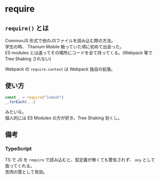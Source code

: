 require
=========

## `require()` とは

CommonJS 形式で他のJSファイルを読み込む際の方法。  
学生の時、 Titanium Mobile 触っていた頃に初めて出会った。  
ES modules とは違ってその場所にコードを全て持ってくる。(Webpack 等で Tree Shaking されない)

Webpack の `require.context` は Webpack 独自の拡張。  

## 使い方

```js
const _ = require("lodash")
_.forEach(...)
```

みたいな。  
個人的には ES Modules の方が好き。Tree Shaking 効くし。

## 備考

### TypeScript

TS で JS を `require` で読み込むと、型定義が無くても警告されず、 `any` として扱ってくれる。  
苦肉の策として有効。  

